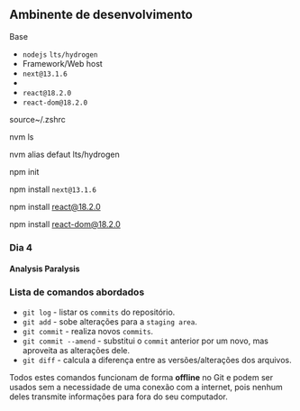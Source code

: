 ## Ambinente de desenvolvimento

Base

* `nodejs` `lts/hydrogen`
* Framework/Web host
* `next@13.1.6`
* 
* `react@18.2.0`
* `react-dom@18.2.0`


source~/.zshrc

nvm ls

nvm alias defaut lts/hydrogen


npm init

npm install `next@13.1.6`

npm install react@18.2.0

npm install react-dom@18.2.0

### Dia 4



#### Analysis Paralysis




### Lista de comandos abordados

* `git log` - listar os `commits` do repositório.
* `git add` - sobe alterações para a `staging area`.
* `git commit` - realiza novos `commits`.
* `git commit --amend` - substitui o `commit` anterior por um novo, mas aproveita as alterações dele.
* `git diff` - calcula a diferença entre as versões/alterações dos arquivos.

Todos estes comandos funcionam de forma **offline** no Git e podem ser usados sem a necessidade de uma conexão com a internet, pois nenhum deles transmite informações para fora do seu computador.
